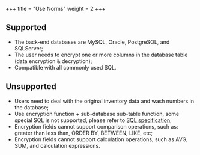+++
title = "Use Norms"
weight = 2
+++

## Supported

* The back-end databases are MySQL, Oracle, PostgreSQL, and SQLServer;
* The user needs to encrypt one or more columns in the database table (data encryption & decryption);
* Compatible with all commonly used SQL.

## Unsupported

* Users need to deal with the original inventory data and wash numbers in the database;
* Use encryption function + sub-database sub-table function, some special SQL is not supported, please refer to [SQL specification]( https://shardingsphere.apache.org/document/current/en/features/sharding/use-norms/sql/);
* Encryption fields cannot support comparison operations, such as: greater than less than, ORDER BY, BETWEEN, LIKE, etc;
* Encryption fields cannot support calculation operations, such as AVG, SUM, and calculation expressions.
